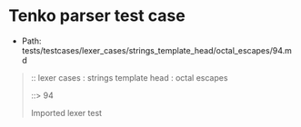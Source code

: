 # Tenko parser test case

- Path: tests/testcases/lexer_cases/strings_template_head/octal_escapes/94.md

> :: lexer cases : strings template head : octal escapes
>
> ::> 94
>
> Imported lexer test
>
> <template head> FourToSeven OctalDigit eol/eof

## FAIL

## Input

`````js
`\67
`````

## Output

_Note: the whole output block is auto-generated. Manual changes will be overwritten!_

Below follow outputs in four parsing modes: sloppy mode, strict mode script goal, module goal, web compat mode (always sloppy).

Note that the output parts are auto-generated by the test runner to reflect actual result.

### Sloppy mode

Parsed with script goal and as if the code did not start with strict mode header.

`````
throws: Lexer error!
    Illegal legacy octal escape in template, where octal escapes are never allowed

`\67
^^^^------- error
`````

### Strict mode

Parsed with script goal but as if it was starting with `"use strict"` at the top.

_Output same as sloppy mode._

### Module goal

Parsed with the module goal.

_Output same as sloppy mode._

### Web compat mode

Parsed in sloppy script mode but with the web compat flag enabled.

_Output same as sloppy mode._
